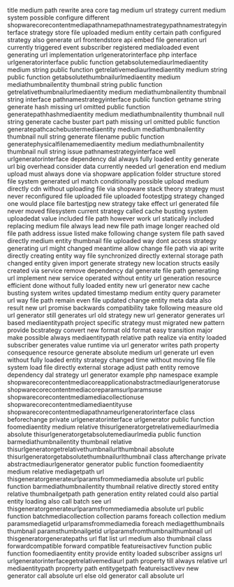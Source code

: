 title medium path rewrite area core tag medium url strategy current medium system possible configure different shopwarecorecontentmediapathnamepathnamestrategypathnamestrategyinterface strategy store file uploaded medium entity certain path configured strategy also generate url frontendstore api embed file generation url currently triggered event subscriber registered medialoaded event generating url implementation urlgeneratorinterface php interface urlgeneratorinterface public function getabsolutemediaurlmediaentity medium string public function getrelativemediaurlmediaentity medium string public function getabsolutethumbnailurlmediaentity medium mediathumbnailentity thumbnail string public function getrelativethumbnailurlmediaentity medium mediathumbnailentity thumbnail string interface pathnamestrategyinterface public function getname string generate hash missing url omitted public function generatepathhashmediaentity medium mediathumbnailentity thumbnail null string generate cache buster part path missing url omitted public function generatepathcachebustermediaentity medium mediathumbnailentity thumbnail null string generate filename public function generatephysicalfilenamemediaentity medium mediathumbnailentity thumbnail null string issue pathnamestrategyinterface well urlgeneratorinterface dependency dal always fully loaded entity generate url big overhead consider data currently needed url generation end medium upload must always done via shopware application folder structure stored file system generated url match conditionally possible upload medium directly cdn without uploading file via shopware stack theory strategy must never reconfigured file uploaded file uploaded footestjpg strategy changed one would place file bartestjpg new strategy take effect url generated file never moved filesystem current strategy called cache busting system uploadedat value included file path however work url statically included replacing medium file always lead new file path image longer reached old file path address issue listed make following change system file path saved directly medium entity thumbnail file uploaded way dont access strategy generating url might changed meantime allow change file path via api write directly creating entity way file synchronized directly external storage path changed entity given import generate strategy new location structs easily created via service remove dependency dal generate file path generating url implement new service operated without entity url generation resource efficient done without fully loaded entity new url generator new cache busting system writes updated timestamp medium entity query parameter url way file path remain even file updated change entity meta data also result new url promise backwards compatibility take following measure old url generator still generates url old strategy new url generator generates url based mediaentitypath project specific strategy must migrated new pattern provide bcstrategy convert new format old format easy transition major make possible always mediaentitypath relative path realize via entity loaded subscriber generates value runtime via url generator writes path property consequence resource generate absolute medium url generate url even without fully loaded entity strategy changed time without moving file file system load file directly external storage adjust path entity remove dependency dal strategy url generator example php namespace example shopwarecorecontentmediacoreapplicationabstractmediaurlgeneratoruse shopwarecorecontentmediacoreparamsurlparamsuse shopwarecorecontentmediamediacollectionuse shopwarecorecontentmediamediaentityuse shopwarecorecontentmediapathnameurlgeneratorinterface class beforechange private urlgeneratorinterface urlgenerator public function foomediaentity medium relative thisurlgeneratorgetrelativemediaurlmedia absolute thisurlgeneratorgetabsolutemediaurlmedia public function barmediathumbnailentity thumbnail relative thisurlgeneratorgetrelativethumbnailurlthumbnail absolute thisurlgeneratorgetabsolutethumbnailurlthumbnail class afterchange private abstractmediaurlgenerator generator public function foomediaentity medium relative mediagetpath url thisgeneratorgenerateurlparamsfrommediamedia absolute url public function barmediathumbnailentity thumbnail relative directly stored entity relative thumbnailgetpath path generation entity related could also partial entity loading also call batch see url thisgeneratorgenerateurlparamsfrommediamedia absolute url public function batchmediacollection collection params foreach collection medium paramsmediagetid urlparamsfrommediamedia foreach mediagetthumbnails thumbnail paramsthumbnailgetid urlparamsfromthumbnailthumbnail url thisgeneratorgeneratepaths url flat list url medium also thumbnail class forwardcompatible forward compatible featureisactivev function public function foomediaentity entity provide entity loaded subscriber assigns url urlgeneratorinterfacegetrelativemediaurl path property till always relative url mediaentitypath proprerty path entitygetpath featureisactivev new generator call absolute url else old generator call absolute url